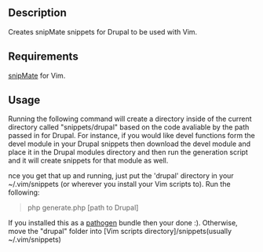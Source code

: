 ## Description
Creates snipMate snippets for Drupal to be used with Vim.

## Requirements
[snipMate](https://github.com/msanders/snipmate.vim) for Vim.

## Usage
Running the following command will create a directory inside of the current directory called "snippets/drupal" based on the code avaliable by the path passed in for Drupal.
For instance, if you would like devel functions form the devel module in your Drupal snippets then download the devel module and place it in the Drupal modules directory
and then run the generation script and it will create snippets for that module as well.

nce you get that up and running, just put the 'drupal' directory in your ~/.vim/snippets (or wherever you install your Vim scripts to).
Run the following:

> php generate.php [path to Drupal]

If you installed this as a [pathogen](https://github.com/tpope/vim-pathogen) bundle then your done :).
Otherwise, move the "drupal" folder into [Vim scripts directory]/snippets(usually ~/.vim/snippets)
